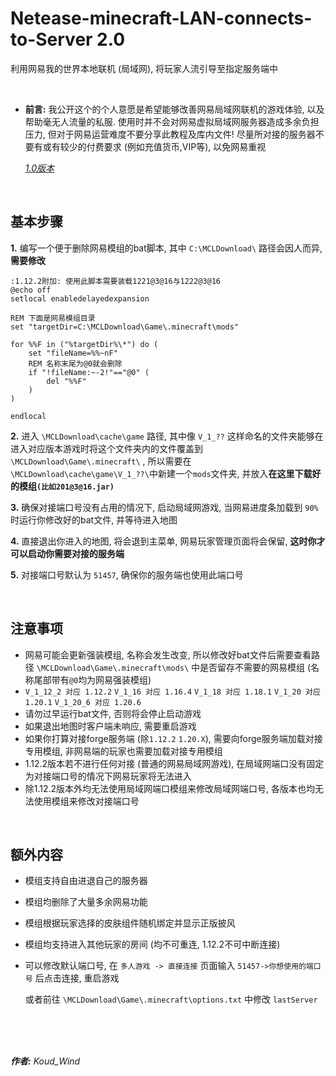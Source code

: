 # Netease-minecraft-LAN-connects-to-Server 2.0
利用网易我的世界本地联机 (局域网), 将玩家人流引导至指定服务端中

<br>

* **前言:** 我公开这个的个人意愿是希望能够改善网易局域网联机的游戏体验, 以及帮助毫无人流量的私服. 使用时并不会对网易虚拟局域网服务器造成多余负担压力, 但对于网易运营难度不要分享此教程及库内文件! 尽量所对接的服务器不要有或有较少的付费要求 (例如充值货币,VIP等), 以免网易重视

  *[1.0版本](https://github.com/Koud-Wind/Netease-minecraft-LAN-connects-to-Server/tree/main-1.0)*
<br>

## 基本步骤

**1.** 编写一个便于删除网易模组的bat脚本, 其中 `C:\MCLDownload\` 路径会因人而异, **需要修改**

```
:1.12.2附加: 使用此脚本需要装载1221@3@16与1222@3@16
@echo off
setlocal enabledelayedexpansion

REM 下面是网易模组目录
set "targetDir=C:\MCLDownload\Game\.minecraft\mods"

for %%F in ("%targetDir%\*") do (
    set "fileName=%%~nF"
    REM 名称末尾为@0就会删除
    if "!fileName:~-2!"=="@0" (
        del "%%F"
    )
)

endlocal

```

**2.** 进入 `\MCLDownload\cache\game` 路径, 其中像 `V_1_??` 这样命名的文件夹能够在进入对应版本游戏时将这个文件夹内的文件覆盖到 `\MCLDownload\Game\.minecraft\` , 所以需要在`\MCLDownload\cache\game\V_1_??\`中新建一个`mods`文件夹, 并放入**在这里下载好的模组`(比如201@3@16.jar)`**

**3.** 确保对接端口号没有占用的情况下, 启动局域网游戏, 当网易进度条加载到 `90%` 时运行你修改好的bat文件, 并等待进入地图

**4.** 直接退出你进入的地图, 将会退到主菜单, 网易玩家管理页面将会保留, **这时你才可以启动你需要对接的服务端**

**5.** 对接端口号默认为 `51457`, 确保你的服务端也使用此端口号

<br>

## 注意事项
+ 网易可能会更新强装模组, 名称会发生改变, 所以修改好bat文件后需要查看路径 `\MCLDownload\Game\.minecraft\mods\` 中是否留存不需要的网易模组 (名称尾部带有`@0`均为网易强装模组)
+ `V_1_12_2 对应 1.12.2`
  `V_1_16 对应 1.16.4`
  `V_1_18 对应 1.18.1`
  `V_1_20 对应 1.20.1`
  `V_1_20_6 对应 1.20.6`
+ 请勿过早运行bat文件, 否则将会停止启动游戏
+ 如果退出地图时客户端未响应, 需要重启游戏
+ 如果你打算对接forge服务端 (除`1.12.2` `1.20.X`), 需要向forge服务端加载对接专用模组, 非网易端的玩家也需要加载对接专用模组
+ 1.12.2版本若不进行任何对接 (普通的网易局域网游戏), 在局域网端口没有固定为对接端口号的情况下网易玩家将无法进入
+ 除1.12.2版本外均无法使用局域网端口模组来修改局域网端口号, 各版本也均无法使用模组来修改对接端口号
  
<br>

## 额外内容
+ 模组支持自由进退自己的服务器
+ 模组均删除了大量多余网易功能
+ 模组根据玩家选择的皮肤组件随机绑定并显示正版披风
+ 模组均支持进入其他玩家的房间 (均不可重连, 1.12.2不可中断连接)

+ 可以修改默认端口号, 在 `多人游戏 -> 直接连接` 页面输入 `51457->你想使用的端口号` 后点击连接, 重启游戏
  
  或者前往 `\MCLDownload\Game\.minecraft\options.txt` 中修改 `lastServer`

<br>
<br>
<br>

***作者:** Koud_Wind*
